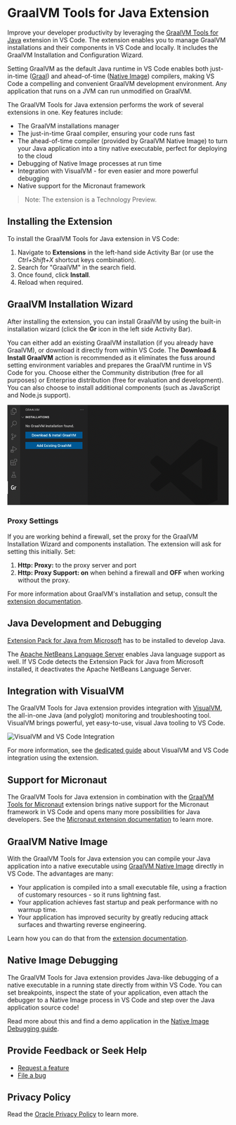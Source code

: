 # GraalVM Tools for Java Extension

Improve your developer productivity by leveraging the [GraalVM Tools for Java](http://www.graalvm.org/tools/vscode/graalvm-extension/) extension in VS Code. The extension enables you to manage GraalVM installations and their components in VS Code and locally. It includes the GraalVM Installation and Configuration Wizard. 

Setting GraalVM as the default Java runtime in VS Code enables both just-in-time ([Graal](http://www.graalvm.org/reference-manual/java/compiler.md)) and ahead-of-time ([Native Image](http://www.graalvm.org/reference-manual/native-image/README.md)) compilers, making VS Code a compelling and convenient GraalVM development environment. Any application that runs on a JVM can run unmodified on GraalVM.

The GraalVM Tools for Java extension performs the work of several extensions in one.
Key features include:
* The GraalVM installations manager
* The just-in-time Graal compiler, ensuring your code runs fast
* The ahead-of-time compiler (provided by GraalVM Native Image) to turn your Java application into a tiny native executable, perfect for deploying to the cloud
* Debugging of Native Image processes at run time
* Integration with VisualVM - for even easier and more powerful debugging
* Native support for the Micronaut framework

> Note: The extension is a Technology Preview.

## Installing the Extension

To install the GraalVM Tools for Java extension in VS Code:

1. Navigate to **Extensions** in the left-hand side Activity Bar (or use the _Ctrl+Shift+X_ shortcut keys combination).
2. Search for "GraalVM" in the search field.
3. Once found, click **Install**.
4. Reload when required.

## GraalVM Installation Wizard

After installing the extension, you can install GraalVM by using the built-in installation wizard (click the **Gr** icon in the left side Activity Bar).

You can either add an existing GraalVM installation (if you already have GraalVM), or download it directly from within VS Code.
The **Download & Install GraalVM** action is recommended as it eliminates the fuss around setting environment variables and prepares the GraalVM runtime in VS Code for you.
Choose either the Community distribution (free for all purposes) or Enterprise distribution (free for evaluation and development). You can also choose to install additional components (such as JavaScript and Node.js support).

![GraalVM Install Dialog](images/graalvm_install_actions.png)

### Proxy Settings
If you are working behind a firewall, set the proxy for the GraalVM Installation Wizard and components installation. The extension will ask for setting this initially. Set:
1. __Http: Proxy:__ to the proxy server and port
2. __Http: Proxy Support: on__ when behind a firewall and __OFF__ when working without the proxy.

For more information about GraalVM's installation and setup, consult the [extension documentation](https://www.graalvm.org/dev/tools/vscode/graalvm-extension/#graalvm-installation-wizard).

## Java Development and Debugging

 [Extension Pack for Java from Microsoft](https://marketplace.visualstudio.com/items?itemName=vscjava.vscode-java-pack) has to be installed to develop Java. 

The [Apache NetBeans Language Server](https://marketplace.visualstudio.com/items?itemName=ASF.apache-netbeans-java) enables Java language support as well. If VS Code detects the Extension Pack for Java from Microsoft installed, it deactivates the Apache NetBeans Language Server.

## Integration with VisualVM

The GraalVM Tools for Java extension provides integration with [VisualVM](https://visualvm.github.io), the all-in-one Java (and polyglot) monitoring and troubleshooting tool.
VisualVM brings powerful, yet easy-to-use, visual Java tooling to VS Code.

![VisualVM and VS Code Integration](images/vscode_visualvm.png)

For more information, see the [dedicated guide](https://www.graalvm.org/dev/tools/vscode/graalvm-extension/visualvm-integration/) about VisualVM and VS Code integration using the extension.

## Support for Micronaut

The GraalVM Tools for Java extension in combination with the [GraalVM Tools for Micronaut](https://marketplace.visualstudio.com/items?itemName=oracle-labs-graalvm.micronaut) extension brings native support for the Micronaut framework in VS Code and opens many more possibilities for Java developers. See the [Micronaut extension documentation](https://www.graalvm.org/dev/tools/vscode/micronaut-extension/) to learn more.

## GraalVM Native Image

With the GraalVM Tools for Java extension you can compile your Java application into a native executable using [GraalVM Native Image](https://www.graalvm.org/reference-manual/native-image/)
directly in VS Code. The advantages are many:
* Your application is compiled into a small executable file, using a fraction of customary resources - so it runs lightning fast.
* Your application achieves fast startup and peak performance with no warmup time.
* Your application has improved security by greatly reducing attack surfaces and thwarting reverse engineering.

Learn how you can do that from the [extension documentation](https://www.graalvm.org/dev/tools/vscode/graalvm-extension/#native-image-building-and-debugging).
## Native Image Debugging

The GraalVM Tools for Java extension provides Java-like debugging of a native executable in a running state directly from within VS Code.
You can set breakpoints, inspect the state of your application, even attach the debugger to a Native Image process in VS Code and step over the Java application source code!

Read more about this and find a demo application in the [Native Image Debugging guide](https://www.graalvm.org/dev/tools/vscode/graalvm-extension/debugging-native-image/).

## Provide Feedback or Seek Help

* [Request a feature](https://github.com/graalvm/vscode-extensions/issues/new?labels=enhancement)
* [File a bug](https://github.com/graalvm/vscode-extensions/issues/new?labels=bug)

## Privacy Policy

Read the [Oracle Privacy Policy](https://www.oracle.com/legal/privacy/privacy-policy.html) to learn more.
